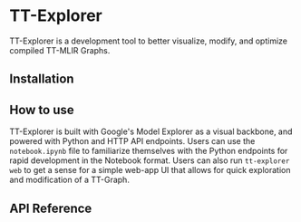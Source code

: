 # TT-Explorer
TT-Explorer is a development tool to better visualize, modify, and optimize compiled TT-MLIR Graphs.

## Installation


## How to use
TT-Explorer is built with Google's Model Explorer as a visual backbone, and powered with Python and HTTP API endpoints. Users can use the `notebook.ipynb` file to familiarize themselves with the Python endpoints for rapid development in the Notebook format. Users can also run `tt-explorer web` to get a sense for a simple web-app UI that allows for quick exploration and modification of a TT-Graph.

## API Reference
